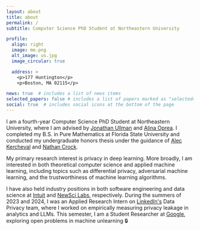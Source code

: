 ```yaml
---
layout: about
title: about
permalink: /
subtitle: Computer Science PhD Student at Northeastern University

profile:
  align: right
  image: me.png
  alt_image: us.jpg
  image_circular: true

  address: >
    <p>177 Huntington</p>
    <p>Boston, MA 02115</p>

news: true  # includes a list of news items
selected_papers: false # includes a list of papers marked as "selected={true}"
social: true  # includes social icons at the bottom of the page
---
```


I am a fourth-year Computer Science PhD Student at Northeastern University, where I am advised by [Jonathan Ullman](https://www.ccs.neu.edu/home/jullman/) and [Alina Oprea](https://www.ccs.neu.edu/home/alina/). I completed my B.S. in Pure Mathematics at Florida State University and conducted my undergraduate honors thesis under the guidance of [Alec Kercheval](https://www.math.fsu.edu/~kercheva/) and [Nathan Crock](https://www.sc.fsu.edu/people?uid=ndc08).

My primary research interest is privacy in deep learning. More broadly, I am interested in both theoretical computer science and applied machine learning, including topics such as differential privacy, adversarial machine learning, and the trustworthiness of machine learning algorithms.

I have also held industry positions in both software engineering and data science at [Intuit](https://www.intuit.com/) and [NewSci Labs](https://labs.newsci.ai/), respectively. During the summers of 2023 and 2024, I was an Applied Research Intern on [LinkedIn's](https://about.linkedin.com/) Data Privacy team, where I worked on empirically measuring privacy leakage in analytics and LLMs. This semester, I am a Student Researcher at [Google](https://about.google/), exploring open problems in machine unlearning 🔒
